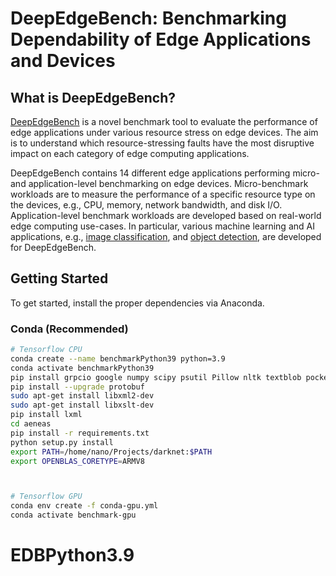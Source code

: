 # DeepEdgeBench: Benchmarking Dependability of Edge Applications and Devices

## What is DeepEdgeBench?

[DeepEdgeBench](https://github.com/mpourrez/EDB) is a novel benchmark tool to evaluate the performance of edge applications under various resource stress on edge devices. The aim is to understand which resource-stressing faults have the most disruptive impact on each category of edge computing applications. 

DeepEdgeBench contains 14 different edge applications performing micro- and application-level benchmarking on edge devices. Micro-benchmark workloads are to measure the performance of a specific resource type on the devices, e.g., CPU, memory, network bandwidth, and disk I/O. Application-level benchmark workloads are developed based on real-world edge computing use-cases. In particular, various machine learning and AI applications, e.g., [image classification](https://en.wikipedia.org/wiki/Computer_vision#Recognition), and [object detection](https://en.wikipedia.org/wiki/Object_detection), are developed for DeepEdgeBench.

## Getting Started
To get started, install the proper dependencies via Anaconda.

### Conda (Recommended)

```bash
# Tensorflow CPU
conda create --name benchmarkPython39 python=3.9    
conda activate benchmarkPython39
pip install grpcio google numpy scipy psutil Pillow nltk textblob pocketsphinx
pip install --upgrade protobuf
sudo apt-get install libxml2-dev
sudo apt-get install libxslt-dev
pip install lxml
cd aeneas
pip install -r requirements.txt
python setup.py install
export PATH=/home/nano/Projects/darknet:$PATH
export OPENBLAS_CORETYPE=ARMV8



# Tensorflow GPU
conda env create -f conda-gpu.yml
conda activate benchmark-gpu
```
# EDBPython3.9
